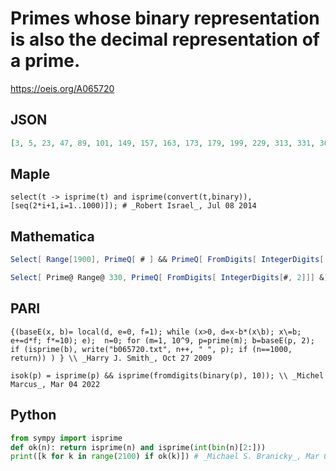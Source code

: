 # Primes whose binary representation is also the decimal representation of a prime\.
https://oeis.org/A065720
## JSON
```JSON
[3, 5, 23, 47, 89, 101, 149, 157, 163, 173, 179, 199, 229, 313, 331, 367, 379, 383, 443, 457, 523, 587, 631, 643, 647, 653, 659, 709, 883, 947, 997, 1009, 1091, 1097, 1163, 1259, 1277, 1283, 1289, 1321, 1483, 1601, 1669, 1693, 1709, 1753, 1877, 2063, 2069, 2099]
```
## Maple
```Maple
select(t -> isprime(t) and isprime(convert(t,binary)),[seq(2*i+1,i=1..1000)]); # _Robert Israel_, Jul 08 2014
```
## Mathematica
```Mathematica
Select[ Range[1900], PrimeQ[ # ] && PrimeQ[ FromDigits[ IntegerDigits[ #, 2]]] & ]
```
```Mathematica
Select[ Prime@ Range@ 330, PrimeQ[ FromDigits[ IntegerDigits[#, 2]]] &] (* _Robert G. Wilson v_, Oct 09 2014 *)
```
## PARI
```PARI
{(baseE(x, b)= local(d, e=0, f=1); while (x>0, d=x-b*(x\b); x\=b; e+=d*f; f*=10); e);  n=0; for (m=1, 10^9, p=prime(m); b=baseE(p, 2); if (isprime(b), write("b065720.txt", n++, " ", p); if (n==1000, return)) ) } \\ _Harry J. Smith_, Oct 27 2009
```
```PARI
isok(p) = isprime(p) && isprime(fromdigits(binary(p), 10)); \\ _Michel Marcus_, Mar 04 2022
```
## Python
```Python
from sympy import isprime
def ok(n): return isprime(n) and isprime(int(bin(n)[2:]))
print([k for k in range(2100) if ok(k)]) # _Michael S. Branicky_, Mar 04 2022
```
